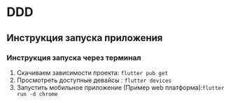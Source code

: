 # DDD

## Инструкция запуска приложения

### Инструкция запуска через терминал

1. Скачиваем зависимости проекта: `flutter pub get`
2. Просмотреть доступные девайсы : `flutter devices`
3. Запустить мобильное приложение (Пример web платформа):`flutter run -d chrome`
